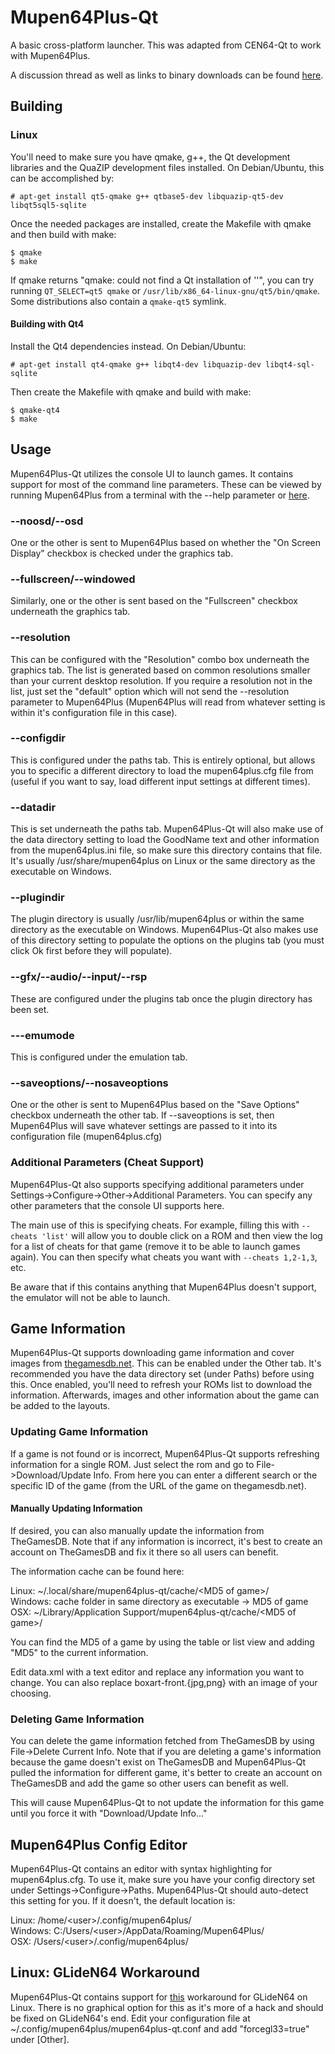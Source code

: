 # Mupen64Plus-Qt

A basic cross-platform launcher. This was adapted from CEN64-Qt to work with Mupen64Plus.

A discussion thread as well as links to binary downloads can be found [here](http://www.emutalk.net/threads/54976-Mupen64Plus-Qt).

## Building

### Linux

You'll need to make sure you have qmake, g++, the Qt development libraries and the QuaZIP development files installed. On Debian/Ubuntu, this can be accomplished by:

```
# apt-get install qt5-qmake g++ qtbase5-dev libquazip-qt5-dev libqt5sql5-sqlite
```

Once the needed packages are installed, create the Makefile with qmake and then build with make:

```
$ qmake
$ make
```

If qmake returns "qmake: could not find a Qt installation of ''", you can try running `QT_SELECT=qt5 qmake` or `/usr/lib/x86_64-linux-gnu/qt5/bin/qmake`. Some distributions also contain a `qmake-qt5` symlink.

#### Building with Qt4

Install the Qt4 dependencies instead. On Debian/Ubuntu:

```
# apt-get install qt4-qmake g++ libqt4-dev libquazip-dev libqt4-sql-sqlite
```

Then create the Makefile with qmake and build with make:

```
$ qmake-qt4
$ make
```


## Usage

Mupen64Plus-Qt utilizes the console UI to launch games. It contains support for most of the command line parameters. These can be viewed by running Mupen64Plus from a terminal with the --help parameter or [here](https://code.google.com/p/mupen64plus/wiki/UIConsoleUsage).

### --noosd/--osd

One or the other is sent to Mupen64Plus based on whether the "On Screen Display" checkbox is checked under the graphics tab.

### --fullscreen/--windowed

Similarly, one or the other is sent based on the "Fullscreen" checkbox underneath the graphics tab.

### --resolution

This can be configured with the "Resolution" combo box underneath the graphics tab. The list is generated based on common resolutions smaller than your current desktop resolution. If you require a resolution not in the list, just set the "default" option which will not send the --resolution parameter to Mupen64Plus (Mupen64Plus will read from whatever setting is within it's configuration file in this case).

### --configdir

This is configured under the paths tab. This is entirely optional, but allows you to specific a different directory to load the mupen64plus.cfg file from (useful if you want to say, load different input settings at different times).

### --datadir

This is set underneath the paths tab. Mupen64Plus-Qt will also make use of the data directory setting to load the GoodName text and other information from the mupen64plus.ini file, so make sure this directory contains that file. It's usually /usr/share/mupen64plus on Linux or the same directory as the executable on Windows. 

### --plugindir

The plugin directory is usually /usr/lib/mupen64plus or within the same directory as the executable on Windows. Mupen64Plus-Qt also makes use of this directory setting to populate the options on the plugins tab (you must click Ok first before they will populate).

### --gfx/--audio/--input/--rsp

These are configured under the plugins tab once the plugin directory has been set.

### ---emumode

This is configured under the emulation tab.

### --saveoptions/--nosaveoptions

One or the other is sent to Mupen64Plus based on the "Save Options" checkbox underneath the other tab. If --saveoptions is set, then Mupen64Plus will save whatever settings are passed to it into its configuration file (mupen64plus.cfg)

### Additional Parameters (Cheat Support)

Mupen64Plus-Qt also supports specifying additional parameters under Settings->Configure->Other->Additional Parameters. You can specify any other parameters that the console UI supports here.

The main use of this is specifying cheats. For example, filling this with `--cheats 'list'` will allow you to double click on a ROM and then view the log for a list of cheats for that game (remove it to be able to launch games again). You can then specify what cheats you want with `--cheats 1,2-1,3`, etc.

Be aware that if this contains anything that Mupen64Plus doesn't support, the emulator will not be able to launch.


## Game Information

Mupen64Plus-Qt supports downloading game information and cover images from [thegamesdb.net](http://thegamesdb.net/). This can be enabled under the Other tab. It's recommended you have the data directory set (under Paths) before using this. Once enabled, you'll need to refresh your ROMs list to download the information. Afterwards, images and other information about the game can be added to the layouts.

### Updating Game Information

If a game is not found or is incorrect, Mupen64Plus-Qt supports refreshing information for a single ROM. Just select the rom and go to File->Download/Update Info. From here you can enter a different search or the specific ID of the game (from the URL of the game on thegamesdb.net).

#### Manually Updating Information

If desired, you can also manually update the information from TheGamesDB. Note that if any information is incorrect, it's best to create an account on TheGamesDB and fix it there so all users can benefit.

The information cache can be found here:

Linux: ~/.local/share/mupen64plus-qt/cache/\<MD5 of game\>/  
Windows: cache folder in same directory as executable -> MD5 of game  
OSX: ~/Library/Application Support/mupen64plus-qt/cache/\<MD5 of game\>/

You can find the MD5 of a game by using the table or list view and adding "MD5" to the current information.

Edit data.xml with a text editor and replace any information you want to change. You can also replace boxart-front.{jpg,png} with an image of your choosing.

### Deleting Game Information

You can delete the game information fetched from TheGamesDB by using File->Delete Current Info. Note that if you are deleting a game's information because the game doesn't exist on TheGamesDB and Mupen64Plus-Qt pulled the information for different game, it's better to create an account on TheGamesDB and add the game so other users can benefit as well.

This will cause Mupen64Plus-Qt to not update the information for this game until you force it with "Download/Update Info..."


## Mupen64Plus Config Editor

Mupen64Plus-Qt contains an editor with syntax highlighting for mupen64plus.cfg. To use it, make sure you have your config directory set under Settings->Configure->Paths. Mupen64Plus-Qt should auto-detect this setting for you. If it doesn't, the default location is:

Linux: /home/\<user\>/.config/mupen64plus/  
Windows: C:/Users/\<user\>/AppData/Roaming/Mupen64Plus/  
OSX: /Users/\<user\>/.config/mupen64plus/


## Linux: GLideN64 Workaround

Mupen64Plus-Qt contains support for [this](https://github.com/gonetz/GLideN64/issues/454#issuecomment-126853972) workaround for GLideN64 on Linux. There is no graphical option for this as it's more of a hack and should be fixed on GLideN64's end. Edit your configuration file at ~/.config/mupen64plus/mupen64plus-qt.conf and add "forcegl33=true" under [Other].
